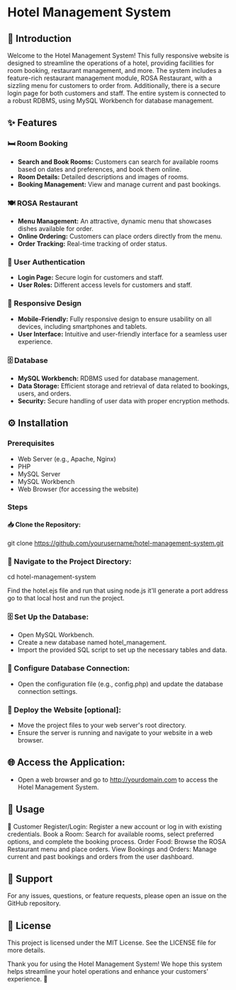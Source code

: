 # Hotel Management System

## 🌟 Introduction
Welcome to the Hotel Management System! This fully responsive website is designed to streamline the operations of a hotel, providing facilities for room booking, restaurant management, and more. The system includes a feature-rich restaurant management module, ROSA Restaurant, with a sizzling menu for customers to order from. Additionally, there is a secure login page for both customers and staff. The entire system is connected to a robust RDBMS, using MySQL Workbench for database management.

## ✨ Features
### 🛏️ Room Booking
- **Search and Book Rooms:** Customers can search for available rooms based on dates and preferences, and book them online.
- **Room Details:** Detailed descriptions and images of rooms.
- **Booking Management:** View and manage current and past bookings.

### 🍽️ ROSA Restaurant
- **Menu Management:** An attractive, dynamic menu that showcases dishes available for order.
- **Online Ordering:** Customers can place orders directly from the menu.
- **Order Tracking:** Real-time tracking of order status.

### 🔐 User Authentication
- **Login Page:** Secure login for customers and staff.
- **User Roles:** Different access levels for customers and staff.

### 📱 Responsive Design
- **Mobile-Friendly:** Fully responsive design to ensure usability on all devices, including smartphones and tablets.
- **User Interface:** Intuitive and user-friendly interface for a seamless user experience.

### 🗄️ Database
- **MySQL Workbench:** RDBMS used for database management.
- **Data Storage:** Efficient storage and retrieval of data related to bookings, users, and orders.
- **Security:** Secure handling of user data with proper encryption methods.

## ⚙️ Installation
### Prerequisites
- Web Server (e.g., Apache, Nginx)
- PHP
- MySQL Server
- MySQL Workbench
- Web Browser (for accessing the website)

### Steps
#### 📥 Clone the Repository:
git clone https://github.com/yourusername/hotel-management-system.git

### 📂 Navigate to the Project Directory:
cd hotel-management-system

Find the hotel.ejs file and run that using node.js it'll generate a port address go to that local host and run the project.

### 🗄️ Set Up the Database:
- Open MySQL Workbench.
- Create a new database named hotel_management.
- Import the provided SQL script to set up the necessary tables and data.

### 🔧 Configure Database Connection:
- Open the configuration file (e.g., config.php) and update the database connection settings.

### 🚀 Deploy the Website [optional]:
- Move the project files to your web server's root directory.
- Ensure the server is running and navigate to your website in a web browser.

## 🌐 Access the Application:
- Open a web browser and go to http://yourdomain.com to access the Hotel Management System.

## 📘 Usage
🧳 Customer
Register/Login: Register a new account or log in with existing credentials.
Book a Room: Search for available rooms, select preferred options, and complete the booking process.
Order Food: Browse the ROSA Restaurant menu and place orders.
View Bookings and Orders: Manage current and past bookings and orders from the user dashboard.

## 💬 Support
For any issues, questions, or feature requests, please open an issue on the GitHub repository.

## 📄 License
This project is licensed under the MIT License. See the LICENSE file for more details.

Thank you for using the Hotel Management System! We hope this system helps streamline your hotel operations and enhance your customers' experience. 🌟

